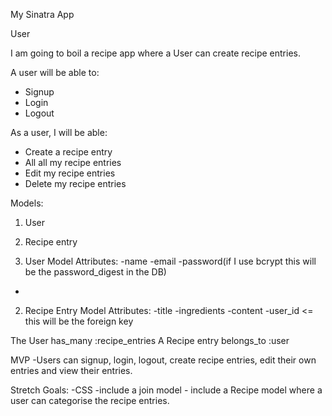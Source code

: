 My Sinatra App

User

I am going to boil a recipe app where a User can create recipe entries. 

 A user will be able to:
- Signup
- Login
- Logout

As a user, I will be able:
- Create a recipe entry
- All all my recipe entries
- Edit my recipe entries
- Delete my recipe entries

Models:
1. User
2. Recipe entry

1. User Model
Attributes:
-name
-email
-password(if I use bcrypt this will be the password_digest in the DB)
-

2. Recipe Entry Model
Attributes:
-title
-ingredients
-content
-user_id <= this will be the foreign key

The User has_many :recipe_entries
A Recipe entry belongs_to :user

MVP
-Users can signup, login, logout, create recipe entries, edit their own entries and view their entries.

Stretch Goals:
-CSS
-include a join model - include a Recipe model where a user can categorise the recipe entries.

